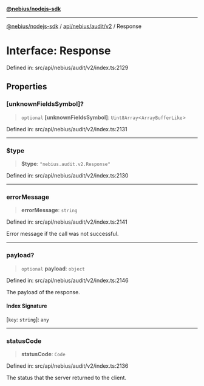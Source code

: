 [**@nebius/nodejs-sdk**](../../../../../README.md)

---

[@nebius/nodejs-sdk](../../../../../README.md) / [api/nebius/audit/v2](../README.md) / Response

# Interface: Response

Defined in: src/api/nebius/audit/v2/index.ts:2129

## Properties

### \[unknownFieldsSymbol\]?

> `optional` **\[unknownFieldsSymbol\]**: `Uint8Array`\<`ArrayBufferLike`\>

Defined in: src/api/nebius/audit/v2/index.ts:2131

---

### $type

> **$type**: `"nebius.audit.v2.Response"`

Defined in: src/api/nebius/audit/v2/index.ts:2130

---

### errorMessage

> **errorMessage**: `string`

Defined in: src/api/nebius/audit/v2/index.ts:2141

Error message if the call was not successful.

---

### payload?

> `optional` **payload**: `object`

Defined in: src/api/nebius/audit/v2/index.ts:2146

The payload of the response.

#### Index Signature

\[`key`: `string`\]: `any`

---

### statusCode

> **statusCode**: `Code`

Defined in: src/api/nebius/audit/v2/index.ts:2136

The status that the server returned to the client.
